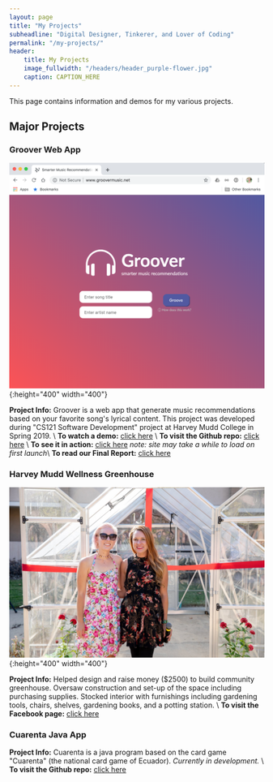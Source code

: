 ```yaml
---
layout: page
title: "My Projects"
subheadline: "Digital Designer, Tinkerer, and Lover of Coding"
permalink: "/my-projects/"
header:
    title: My Projects
    image_fullwidth: "/headers/header_purple-flower.jpg"
    caption: CAPTION_HERE
---
```

This page contains information and demos for my various projects.

## Major Projects
### Groover Web App
![alt text](../images/projects/img_groover-homepage-screenshot.jpg "groovermusic.net homepage"){:height="400" width="400"} 

**Project Info:** Groover is a web app that generate music recommendations based on your favorite song's lyrical content. This project was developed during "CS121 Software Development" project at Harvey Mudd College in Spring 2019. \\
**To watch a demo:** [click here](www.sienaguerrero.com/downloads/Groover-Demo.mp4) \\
**To visit the Github repo:** [click here](https://github.com/sienaguerrero/groover) \\
**To see it in action:** [click here](http://www.groovermusic.net/) *note: site may take a while to load on first launch*\\
**To read our Final Report:** [click here](https://www.sienaguerrero.com/downloads/Groover-FinalReport.pdf) 

### Harvey Mudd Wellness Greenhouse
![alt text](../images/img_siena-greenhouse.jpg "Siena (left) at Mudd Greenhouse opening with HMC Dean Michelle"){:height="400" width="400"} 

**Project Info:** Helped design and raise money ($2500) to build community greenhouse. Oversaw construction and set-up of the space including purchasing supplies. Stocked interior with furnishings including gardening tools, chairs, shelves, gardening books, and a potting station. \\
**To visit the Facebook page:** [click here](http://www.groovermusic.net/)

### Cuarenta Java App
**Project Info:** Cuarenta is a java program based on the card game "Cuarenta" (the national card game of Ecuador). *Currently in development.* \\
**To visit the Github repo:** [click here](https://github.com/sienaguerrero/cuarenta)